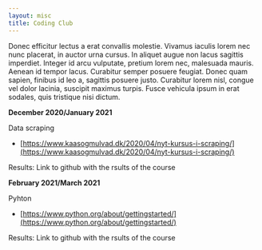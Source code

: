 ```yaml
---
layout: misc
title: Coding Club
---
```





Donec efficitur lectus a erat convallis molestie. Vivamus iaculis lorem nec nunc placerat, in auctor urna cursus. In aliquet augue non lacus sagittis imperdiet. Integer id arcu vulputate, pretium lorem nec, malesuada mauris. Aenean id tempor lacus. Curabitur semper posuere feugiat. Donec quam sapien, finibus id leo a, sagittis posuere justo. Curabitur lorem nisl, congue vel dolor lacinia, suscipit maximus turpis. Fusce vehicula ipsum in erat sodales, quis tristique nisi dictum.

<b>December 2020/January 2021</b>

Data scraping
- [https://www.kaasogmulvad.dk/2020/04/nyt-kursus-i-scraping/](https://www.kaasogmulvad.dk/2020/04/nyt-kursus-i-scraping/)


Results: Link to github with the rsults of the course 


<b>February 2021/March 2021</b>

Pyhton
- [https://www.python.org/about/gettingstarted/](https://www.python.org/about/gettingstarted/)

Results: Link to github with the rsults of the course 